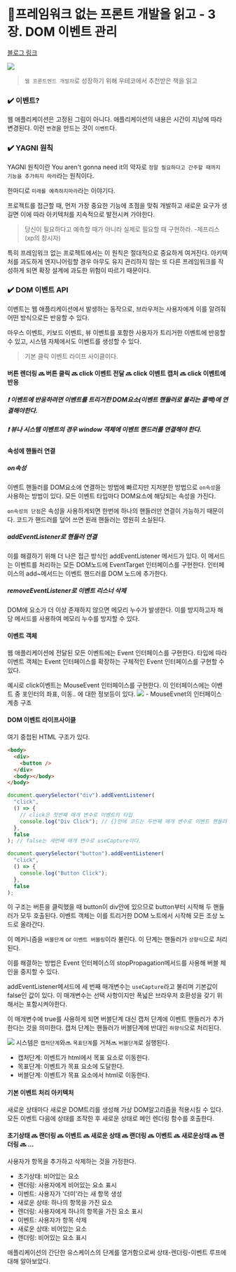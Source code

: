 # 📖프레임워크 없는 프론트 개발을 읽고 - 3장. DOM 이벤트 관리

[블로그 링크](https://velog.io/@mj9457/%ED%94%84%EB%A0%88%EC%9E%84%EC%9B%8C%ED%81%AC-%EC%97%86%EB%8A%94-%ED%94%84%EB%A1%A0%ED%8A%B8-%EA%B0%9C%EB%B0%9C%EC%9D%84-%EC%9D%BD%EA%B3%A0-3%EC%9E%A5.-DOM-%EC%9D%B4%EB%B2%A4%ED%8A%B8-%EA%B4%80%EB%A6%AC)

![](https://velog.velcdn.com/images/mj9457/post/5256bbee-3608-48c1-bc71-f367064411ad/image.png)

> `웹 프론트엔드 개발자`로 성장하기 위해 우테코에서 추천받은 책을 읽고

### ✔️ 이벤트?

웹 애플리케이션은 고정된 그림이 아니다. 애플리케이션의 내용은 시간이 지남에 따라 변경된다. 이런 `변경`을 만드는 것이 `이벤트`다.

### ✔️ YAGNI 원칙

YAGNI 원칙이란 You aren't gonna need it의 약자로 `정말 필요하다고 간주할 때까지 기능을 추가하지 마라`라는 원칙이다.

한마디로 `미래를 예측하지마라`라는 이야기다.

프로젝트를 접근할 때, 먼저 가장 중요한 기능에 초점을 맞춰 개발하고 새로운 요구가 생길면 이에 따라 아키텍처를 지속적으로 발전시켜 가야한다.

> 당신이 필요하다고 예측할 때가 아니라 실제로 필요할 때 구현하라. -제프리스(xp의 창시자)

특히 프레임워크 없는 프로젝트에서는 이 원칙은 절대적으로 중요하게 여겨진다.
아키텍처를 과도하게 엔지니어링할 경우 아무도 유지 관리하지 않는 또 다른 프레임워크를 작성하게 되면 확장 설계에 과도한 위험이 따르기 때문이다.

### ✔️ DOM 이벤트 API

이벤트는 웹 애플리케이션에서 발생하는 동작으로, 브라우저는 사용자에게 이를 알려줘 어떤 방식으로든 반응할 수 있다.

마우스 이벤트, 키보드 이벤트, 뷰 이벤트를 포함한 사용자가 트리거한 이벤트에 반응할 수 있고, 시스템 자체에서도 이벤트를 생성할 수 있다.

> 기본 클릭 이벤트 라이프 사이클이다.

#### 버튼 렌더링 🔜 버튼 클릭 🔜 click 이벤트 전달 🔜 click 이벤트 캡처 🔜 click 이벤트에 반응

##### ❗ 이벤트에 반응하려면 이벤트를 트리거한 DOM요소(이벤트 핸들러로 불리는 콜백)에 연결해야한다.

##### ❗ 뷰나 시스템 이벤트의 경우 window 객체에 이벤트 핸드러를 연결해야 한다.

#### 속성에 핸들러 연결

##### on속성

이벤트 핸들러를 DOM요소에 연결하는 방법에 빠르지만 지저분한 방법으로 `on속성`을 사용하는 방법이 있다.
모든 이벤트 타입마다 DOM요소에 해당되는 속성을 가진다.

`on속성의 단점`은 속성을 사용하게되면 한번에 하나의 핸들러만 연결이 가능하기 때문이다. 코드가 핸드러를 덮어 쓰면 원래 핸들러는 영원히 소실된다.

##### addEventListener로 핸들러 연결

이를 해결하기 위해 더 나은 접근 방식인 addEventListener 메서드가 있다.
이 메서드는 이벤트를 처리하는 모든 DOM노드에 EventTarget 인터페이스를 구현한다.
인터페이스의 add~메서드는 이벤트 핸드러를 DOM 노드에 추가한다.

##### removeEventListener로 이벤트 리스너 삭제

DOM에 요소가 더 이상 존재하지 않으면 메모리 누수가 발생한다.
이를 방지하고자 해당 메서드를 사용하여 메모리 누수를 방지할 수 있다.

#### 이벤트 객체

웹 애플리케이션에 전달된 모든 이벤트에는 Event 인터페이스를 구현한다. 타입에 따라 이벤트 객체는 Event 인터페이스를 확장하는 구체적인 Event 인터페이스를 구현할 수 있다.

예시로 click이벤트는 MouseEvent 인터페이스를 구현한다.
이 인터페이스에는 이벤트 중 포인터의 좌표, 이동.. 에 대한 정보등이 있다.
![](https://velog.velcdn.com/images/mj9457/post/1351e205-0e03-4666-8029-e6938b793fa4/image.png) - MouseEvnet의 인터페이스 계층 구조

#### DOM 이벤트 라이프사이클

여기 중첩된 HTML 구조가 있다.

```html
<body>
  <div>
    <button />
  </div>
  <body></body>
</body>
```

```javascript
document.querySelector("div").addEventListener(
  "click",
  () => {
    // click은 첫번째 매개 변수로 이벤트의 타입
    console.log("Div Click"); // {}안에 코드는 두번째 매개 변수로 이벤트 핸들러
  },
  false
); // false는 세번째 매개 변수로 useCapture이다.

document.querySelector("button").addEventListener(
  "click",
  () => {
    console.log("Button Click");
  },
  false
);
```

이 구조는 버튼을 클릭했을 때 button이 div안에 있으므로 button부터 시작해 두 핸들러가 모두 호출된다. 이벤트 객체는 이를 트리거한 DOM 노트에서 시작해 모든 조상 노드로 올라간다.

이 메커니즘을 `버블단계` or `이벤트 버블링`이라 불린다.
이 단계는 핸들러가 `상향식`으로 처리된다.

이를 해결하는 방법은 Event 인터페이스의 stopPropagation메서드를 사용해 버블 체인을 중지할 수 있다.

addEventListener메서드에 세 번째 매개변수는 `useCapture`라고 불리며 기본값이 false인 값이 있다. 이 매개변수는 선택 사항이지만 폭넓은 브라우저 호환성을 갖기 위해서는 포함시켜야한다.

이 매개변수에 true를 사용하게 되면 버블단계 대신 캡처 단계에 이벤트 핸들러가 추가한다는 것을 의미한다.
캡처 단계는 핸들러가 버블단계에 반대인 `하향식`으로 처리된다.

![](https://velog.velcdn.com/images/mj9457/post/87d3c5f3-264c-407f-a8d2-e00a0b8276a9/image.png)
시스템은 `캡처단계`와🔜 `목표단계`를 거쳐🔜 `버블단계`로 실행된다.

- 캡처단계: 이벤트가 html에서 목표 요소로 이동한다.
- 목표단계: 이벤트가 목표 요소에 도달한다.
- 버블단계: 이벤트가 목표 요소에서 html로 이동한다.

#### 기본 이벤트 처리 아키텍처

새로운 상태마다 새로운 DOM트리를 생성해 가상 DOM알고리즘을 적용시킬 수 있다.모든 이벤트 다음에 상태를 조작한 후 새로운 상태로 메인 렌더링 함수를 호출한다.

#### 초기상태 🔜 랜더링 🔜 이벤트 🔜 새로운 상태 🔜 랜더링 🔜 이벤트 🔜 새로운상태 🔜 랜더링 🔜 ...

사용자가 항목을 추가하고 삭제하는 것을 가정한다.

- 초기상태: 비어있는 요소
- 렌더링: 사용자에게 비어있는 요소 표시
- 이벤트: 사용자가 '더미'라는 새 항목 생성
- 새로운 상태: 하나의 항목을 가진 요소
- 렌더링: 사용자에게 하나의 항목을 가진 요소 표시
- 이벤트: 사용자가 항목 삭제
- 새로운 상태: 비어있는 요소
- 렌더링: 비어있는 요소 표시

애플리케이션의 간단한 유스케이스의 단계를 열거함으로써 상태-렌더링-이벤트 루프에대해 알아보았다.
